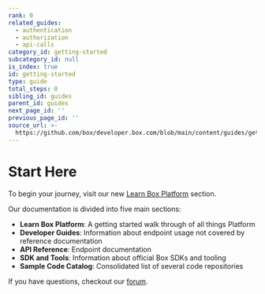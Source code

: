 ```yaml
---
rank: 0
related_guides:
  - authentication
  - authorization
  - api-calls
category_id: getting-started
subcategory_id: null
is_index: true
id: getting-started
type: guide
total_steps: 0
sibling_id: guides
parent_id: guides
next_page_id: ''
previous_page_id: ''
source_url: >-
  https://github.com/box/developer.box.com/blob/main/content/guides/getting-started/index.md
---
```

# Start Here

To begin your journey, visit our new [Learn Box Platform][learn] section.

Our documentation is divided into five main sections:

- **Learn Box Platform**: A getting started walk through of all things Platform
- **Developer Guides**: Information about endpoint usage not covered by
reference documentation
- **API Reference**: Endpoint documentation
- **SDK and Tools**: Information about official Box SDKs and tooling
- **Sample Code Catalog**: Consolidated list of several code repositories

If you have questions, checkout our [forum][forum-link].

[learn]:page://platform
<!-- i18n-enable localize-links -->

[forum-link]: https://forum.box.com
<!-- i18n-disable localize-links -->